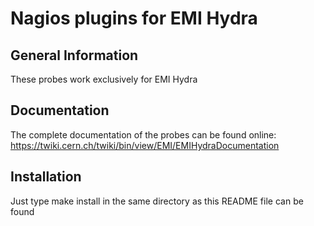 Nagios plugins for EMI Hydra
==============================

General Information
-------------------
These probes work exclusively for EMI Hydra

Documentation
-------------
The complete documentation of the probes can be found online:
    https://twiki.cern.ch/twiki/bin/view/EMI/EMIHydraDocumentation


Installation
------------
Just type make install in the same directory as this README file can be found
